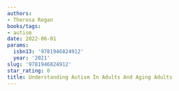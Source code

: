 ```yaml
---
authors:
- Theresa Regan
books/tags:
- autism
date: 2022-06-01
params:
  isbn13: '9781946824912'
  year: '2021'
slug: '9781946824912'
star_rating: 0
title: Understanding Autism In Adults And Aging Adults
---
```


<!--more-->